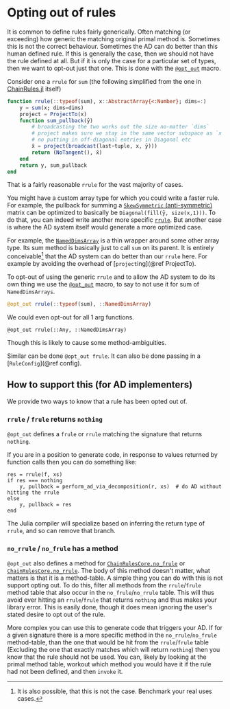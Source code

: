 # Opting out of rules

It is common to define rules fairly generically.
Often matching (or exceeding) how generic the matching original primal method is.
Sometimes this is not the correct behaviour.
Sometimes the AD can do better than this human defined rule.
If this is generally the case, then we should not have the rule defined at all.
But if it is only the case for a particular set of types, then we want to opt-out just that one.
This is done with the [`@opt_out`](@ref) macro.

Consider one a `rrule` for `sum` (the following simplified from the one in [ChainRules.jl](https://github.com/JuliaDiff/ChainRules.jl/blob/master/src/rulesets/Base/mapreduce.jl) itself)
```julia
function rrule(::typeof(sum), x::AbstractArray{<:Number}; dims=:)
    y = sum(x; dims=dims)
    project = ProjectTo(x)
    function sum_pullback(ȳ)
        # broadcasting the two works out the size no-matter `dims`
        # project makes sure we stay in the same vector subspace as `x`
        # no putting in off-diagonal entries in Diagonal etc
        x̄ = project(broadcast(last∘tuple, x, ȳ)))
        return (NoTangent(), x̄)
    end
    return y, sum_pullback
end
```

That is a fairly reasonable `rrule` for the vast majority of cases.

You might have a custom array type for which you could write a faster rule.
For example, the pullback for summing a [`SkewSymmetric` (anti-symmetric)](https://en.wikipedia.org/wiki/Skew-symmetric_matrix) matrix can be optimized to basically be `Diagonal(fill(ȳ, size(x,1)))`.
To do that, you can indeed write another more specific [`rrule`](@ref).
But another case is where the AD system itself would generate a more optimized case.

For example, the [`NamedDimsArray`](https://github.com/invenia/NamedDims.jl) is a thin wrapper around some other array type.
Its sum method is basically just to call `sum` on its parent.
It is entirely conceivable[^1] that the AD system can do better than our `rrule` here.
For example by avoiding the overhead of [`project`ing](@ref ProjectTo).

To opt-out of using the generic `rrule` and to allow the AD system to do its own thing we use the
[`@opt_out`](@ref) macro, to say to not use it for sum of `NamedDimsArrays`.

```julia
@opt_out rrule(::typeof(sum), ::NamedDimsArray)
```

We could even opt-out for all 1 arg functions.
```@julia
@opt_out rrule(::Any, ::NamedDimsArray)
```
Though this is likely to cause some method-ambiguities.

Similar can be done  `@opt_out frule`.
It can also be done passing in a [`RuleConfig`](@ref config).


## How to support this (for AD implementers)

We provide two ways to know that a rule has been opted out of.

### `rrule` / `frule` returns `nothing`

`@opt_out` defines a `frule` or `rrule` matching the signature that returns `nothing`.

If you are in a position to generate code, in response to values returned by function calls then you can do something like:
```@julia
res = rrule(f, xs)
if res === nothing
    y, pullback = perform_ad_via_decomposition(r, xs)  # do AD without hitting the rrule
else
    y, pullback = res
end
```
The Julia compiler will specialize based on inferring the return type of `rrule`, and so can remove that branch.

### `no_rrule` / `no_frule` has a method

`@opt_out` also defines a method for  [`ChainRulesCore.no_frule`](@ref) or [`ChainRulesCore.no_rrule`](@ref).
The body of this method doesn't matter, what matters is that it is a method-table.
A simple thing you can do with this is not support opting out.
To do this, filter all methods from the `rrule`/`frule` method table that also occur in the `no_frule`/`no_rrule` table.
This will thus avoid ever hitting an `rrule`/`frule` that returns `nothing` and thus makes your library error.
This is easily done, though it does mean ignoring the user's stated desire to opt out of the rule.

More complex you can use this to generate code that triggers your AD.
If for a given signature there is a more specific method in the `no_rrule`/`no_frule` method-table, than the one that would be hit from the `rrule`/`frule` table
(Excluding the one that exactly matches which will return `nothing`) then you know that the rule should not be used.
You can, likely by looking at the primal method table, workout which method you would have it if the rule had not been defined,
and then `invoke` it.



[^1]: It is also possible, that this is not the case. Benchmark your real uses cases.
